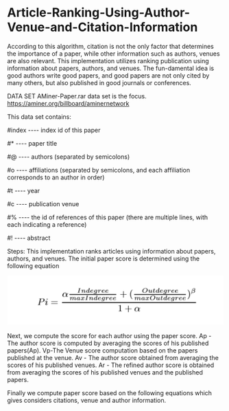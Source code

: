# Article-Ranking-Using-Author-Venue-and-Citation-Information

According to this algorithm, citation is not the only factor that determines the importance of a paper, while other information such as authors, venues are also relevant. This implementation utilizes ranking publication using information about papers, authors, and venues. The fun-damental idea is good authors write good papers, and good papers are not only cited by many others, but also published in good journals or conferences.

DATA SET AMiner-Paper.rar data set is the focus. https://aminer.org/billboard/aminernetwork

This data set contains:

#index ---- index id of this paper

#* ---- paper title

#@ ---- authors (separated by semicolons)

#o ---- affiliations (separated by semicolons, and each affiliation corresponds to an author in order)

#t ---- year

#c ---- publication venue

#% ---- the id of references of this paper (there are multiple lines, with each indicating a reference)

#! ---- abstract

Steps:
This implementation ranks articles using information about papers, authors, and venues.
The initial paper score is determined using the following equation 

![Alt text](https://github.com/Valentina9091/Article-Ranking-Using-Author-Venue-and-Citation-Information/blob/master/img/1.png "")

Next, we compute the score for each author using the paper score.
Ap - The author score is computed by averaging the scores of his published papers(Ap).
Vp-The Venue score computation based on the papers published at the venue.
Av - The author score obtained from averaging the scores of his published venues.
Ar - The refined author score is obtained from averaging the scores of his published venues and the published papers.


Finally we compute paper score based on the following equations which gives considers citations, venue and author information.
